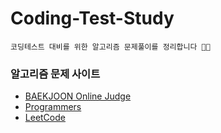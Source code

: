 # Coding-Test-Study

    코딩테스트 대비를 위한 알고리즘 문제풀이를 정리합니다 👩‍💻
    
### 알고리즘 문제 사이트

  * [BAEKJOON Online Judge](https://www.acmicpc.net/)
  * [Programmers](https://programmers.co.kr/)
  * [LeetCode](https://leetcode.com/problemset/all/)

